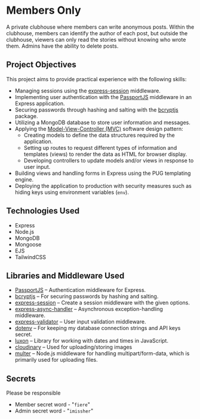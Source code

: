 # Members Only

A private clubhouse where members can write anonymous posts. Within the clubhouse, members can identify the author of each post, but outside the clubhouse, viewers can only read the stories without knowing who wrote them. Admins have the ability to delete posts.

## Project Objectives

This project aims to provide practical experience with the following skills:

- Managing sessions using the [express-session](https://www.npmjs.com/package/express-session) middleware.
- Implementing user authentication with the [PassportJS](https://www.passportjs.org/) middleware in an Express application.
- Securing passwords through hashing and salting with the [bcryptjs](https://www.npmjs.com/package/bcryptjs) package.
- Utilizing a MongoDB database to store user information and messages.
- Applying the [Model-View-Controller (MVC)](https://developer.mozilla.org/en-US/docs/Glossary/MVC) software design pattern:
  - Creating models to define the data structures required by the application.
  - Setting up routes to request different types of information and templates (views) to render the data as HTML for browser display.
  - Developing controllers to update models and/or views in response to user input.
- Building views and handling forms in Express using the PUG templating engine.
- Deploying the application to production with security measures such as hiding keys using environment variables (`env`).

## Technologies Used

- Express
- Node.js
- MongoDB
- Mongoose
- EJS
- TailwindCSS

## Libraries and Middleware Used

- [PassportJS](https://www.passportjs.org/) – Authentication middleware for Express.
- [bcryptjs](https://www.npmjs.com/package/bcryptjs) – For securing passwords by hashing and salting.
- [express-session](https://www.npmjs.com/package/express-session) – Create a session middleware with the given options.
- [express-async-handler](https://www.npmjs.com/package/express-async-handler) – Asynchronous exception-handling middleware.
- [express-validator](https://www.npmjs.com/package/express-validator) – User input validation middleware.
- [dotenv](https://www.npmjs.com/package/dotenv) – For keeping my database connection strings and API keys secret.
- [luxon](https://www.npmjs.com/package/luxon) – Library for working with dates and times in JavaScript.
- [cloudinary](https://cloudinary.com/) – Used for uploading/storing images
- [multer](https://www.npmjs.com/package/multer) – Node.js middleware for handling multipart/form-data, which is primarily used for uploading files.

## Secrets

Please be responsible

- Member secret word - "`fiere`"
- Admin secret word - "`imissher`"
